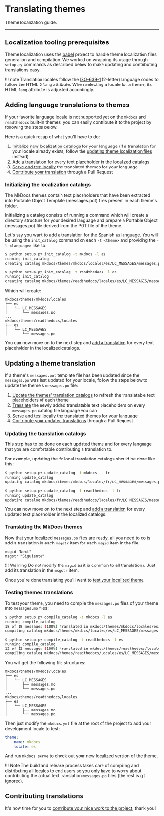 # Translating themes

Theme localization guide.

---

## Localization tooling prerequisites

Theme localization uses the [babel][babel] project to handle theme localization
files generation and compilation. We worked on wrapping its usage through
`setup.py` commands as described below to make updating and contributing
translations easy.

!!! note
    Translation locales follow the [ISO-639-1](https://en.wikipedia.org/wiki/ISO_639-1)
    (2-letter) language codes to follow the HTML 5 `lang` attribute. When
    selecting a locale for a theme, its HTML `lang` attribute is adjusted
    accordingly.

[babel]: http://babel.pocoo.org/en/latest/cmdline.html

## Adding language translations to themes

If your favorite language locale is not supported yet on the `mkdocs` and
`readthedocs` built-in themes, you can easily contribute it to the project by
following the steps below.

Here is a quick recap of what you'll have to do:

1. [Initialize new localization catalogs](#initializing-the-localization-catalogs)
for your language (if a translation for your locale already exists, follow the
[updating theme localization files](/user-guide/custom-themes/#localizing-themes)
instead)
2. [Add a translation](#translating-the-mkdocs-themes) for every text placeholder
in the localized catalogs
3. [Serve and test locally](#testing-themes-translations) the translated themes
for your language
4. [Contribute your translation](#contributing-translations) through a
Pull Request

### Initializing the localization catalogs

The MkDocs themes contain text placeholders that have been extracted into
Portable Object Template (messages.pot) files present in each theme's folder.

Initializing a catalog consists of running a command which will create a
directory structure for your desired language and prepare a Portable Object
(messages.po) file derived from the POT file of the theme.

Let's say you want to add a translation for the Spanish `es` language.
You will be using the `init_catalog` command on each `-t <theme>` and providing
the `-l <language>` like so:

```bash
$ python setup.py init_catalog -t mkdocs -l es
running init_catalog
creating catalog mkdocs/themes/mkdocs/locales/es/LC_MESSAGES/messages.po based on mkdocs/themes/mkdocs/messages.pot

$ python setup.py init_catalog -t readthedocs -l es
running init_catalog
creating catalog mkdocs/themes/readthedocs/locales/es/LC_MESSAGES/messages.po based on mkdocs/themes/readthedocs/messages.pot
```

Which will create:

```text
mkdocs/themes/mkdocs/locales
├── es
│   └── LC_MESSAGES
│       └── messages.po
...
mkdocs/themes/readthedocs/locales
├── es
│   └── LC_MESSAGES
│       └── messages.po
```

You can now move on to the next step and [add a translation](#translating-the-mkdocs-themes)
for every text placeholder in the localized catalogs.

## Updating a theme translation

If a [theme's `messages.pot` template file has been updated](/user-guide/custom-themes/#localizing-themes)
since the `messages.po` was last updated for your locale, follow the steps below
to update the theme's `messages.po` file:

1. [Update the themes' translation catalogs](#updating-the-translation-catalogs)
to refresh the translatable text placeholders of each theme
2. [Translate](#translating-the-mkdocs-themes) the newly added translatable text
placeholders on every `messages.po` catalog file language you can
3. [Serve and test locally](#testing-themes-translations) the translated themes
for your language
4. [Contribute your updated translations](#contributing-translations)
through a Pull Request

### Updating the translation catalogs

This step has to be done on each updated theme and for every language that you
are comfortable contributing a translation to.

For example, updating the `fr` local translation catalogs should be done like
this:

```bash
$ python setup.py update_catalog -t mkdocs -l fr
running update_catalog
updating catalog mkdocs/themes/mkdocs/locales/fr/LC_MESSAGES/messages.po based on mkdocs/themes/mkdocs/messages.pot

$ python setup.py update_catalog -t readthedocs -l fr
running update_catalog
updating catalog mkdocs/themes/readthedocs/locales/fr/LC_MESSAGES/messages.po based on mkdocs/themes/readthedocs/messages.pot
```

You can now move on to the next step and [add a translation](#translating-the-mkdocs-themes)
for every updated text placeholder in the localized catalogs.

### Translating the MkDocs themes

Now that your localized `messages.po` files are ready, all you need to do is
add a translation in each `msgstr` item for each `msgid` item in the file.

```text
msgid "Next"
msgstr "Siguiente"
```

!!! Warning
    Do not modify the `msgid` as it is common to all translations. Just add
    its translation in the `msgstr` item.

Once you're done translating you'll want to [test your localized theme](#testing-theme-translations).

### Testing themes translations

To test your theme, you need to compile the `messages.po` files of your theme
into `messages.mo` files:

```bash
$ python setup.py compile_catalog -t mkdocs -l es
running compile_catalog
18 of 18 messages (100%) translated in mkdocs/themes/mkdocs/locales/es/LC_MESSAGES/messages.po
compiling catalog mkdocs/themes/mkdocs/locales/es/LC_MESSAGES/messages.po to mkdocs/themes/mkdocs/locales/es/LC_MESSAGES/messages.mo

$ python setup.py compile_catalog -t readthedocs -l es
running compile_catalog
12 of 12 messages (100%) translated in mkdocs/themes/readthedocs/locales/es/LC_MESSAGES/messages.po
compiling catalog mkdocs/themes/readthedocs/locales/es/LC_MESSAGES/messages.po to mkdocs/themes/readthedocs/locales/es/LC_MESSAGES/messages.mo
```

You will get the following file structures:

```text
mkdocs/themes/mkdocs/locales
├── es
│   └── LC_MESSAGES
│       ├── messages.mo
│       └── messages.po
...
mkdocs/themes/readthedocs/locales
├── es
│   └── LC_MESSAGES
│       ├── messages.mo
│       └── messages.po
```

Then just modify the `mkdocs.yml` file at the root of the project to add your
development locale to test:

```yaml
theme:
    name: mkdocs
    locale: es
```

And run `mkdocs serve` to check out your new localized version of the theme.

!!! Note
    The build and release process takes care of compiling and distributing
    all locales to end users so you only have to worry about contributing the
    actual text translation `messages.po` files (the rest is git ignored).

## Contributing translations

It's now time for you to [contribute your nice work to the
project](../about/contributing.md), thank you!
